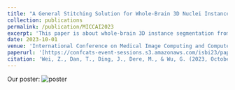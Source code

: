 ```yaml
---
title: "A General Stitching Solution for Whole-Brain 3D Nuclei Instance Segmentation from Microscopy Images"
collection: publications
permalink: /publication/MICCAI2023
excerpt: 'This paper is about whole-brain 3D instance segmentation from light-sheet microscopy image.'
date: 2023-10-01
venue: 'International Conference on Medical Image Computing and Computer-Assisted Intervention'
paperurl: '[https://confcats-event-sessions.s3.amazonaws.com/isbi23/papers/paper_293.pdf](https://link.springer.com/chapter/10.1007/978-3-031-43901-8_5)'
citation: 'Wei, Z., Dan, T., Ding, J., Dere, M., & Wu, G. (2023, October). A General Stitching Solution for Whole-Brain 3D Nuclei Instance Segmentation from Microscopy Images. In International Conference on Medical Image Computing and Computer-Assisted Intervention (pp. 46-55). Cham: Springer Nature Switzerland.'
---
```


Our poster:
![poster]([MICCAI2023_poster.jpg](https://github.com/Chrisa142857/Chrisa142857.github.io/blob/c65dfb24e0cb058e66bfba0eb775d7733c655c55/_publications/MICCAI2023_poster.jpg)https://github.com/Chrisa142857/Chrisa142857.github.io/blob/c65dfb24e0cb058e66bfba0eb775d7733c655c55/_publications/MICCAI2023_poster.jpg)

